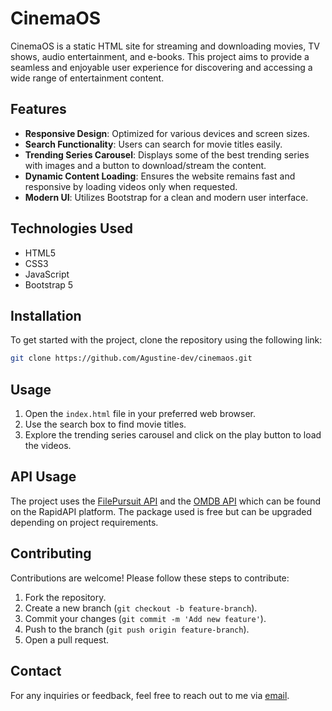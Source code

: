 # CinemaOS

CinemaOS is a static HTML site for streaming and downloading movies, TV shows, audio entertainment, and e-books. This project aims to provide a seamless and enjoyable user experience for discovering and accessing a wide range of entertainment content.

## Features

- **Responsive Design**: Optimized for various devices and screen sizes.
- **Search Functionality**: Users can search for movie titles easily.
- **Trending Series Carousel**: Displays some of the best trending series with images and a button to download/stream the content.
- **Dynamic Content Loading**: Ensures the website remains fast and responsive by loading videos only when requested.
- **Modern UI**: Utilizes Bootstrap for a clean and modern user interface.

## Technologies Used

- HTML5
- CSS3
- JavaScript
- Bootstrap 5

## Installation

To get started with the project, clone the repository using the following link:

```bash
git clone https://github.com/Agustine-dev/cinemaos.git
```
## Usage

1. Open the `index.html` file in your preferred web browser.
2. Use the search box to find movie titles.
3. Explore the trending series carousel and click on the play button to load the videos.

## API Usage

The project uses the [FilePursuit API](https://rapidapi.com/filepursuit/api/filepursuit) and the [OMDB API](https://rapidapi.com/blog/api/omdb-api/) which can be found on the RapidAPI platform. The package used is free but can be upgraded depending on project requirements.

## Contributing

Contributions are welcome! Please follow these steps to contribute:

1. Fork the repository.
2. Create a new branch (`git checkout -b feature-branch`).
3. Commit your changes (`git commit -m 'Add new feature'`).
4. Push to the branch (`git push origin feature-branch`).
5. Open a pull request.

## Contact

For any inquiries or feedback, feel free to reach out to me via [email](mailto:nagustinenyaanga@gmail.com).
